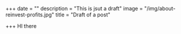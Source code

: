 +++
date = ""
description = "This is jsut a draft"
image = "/img/about-reinvest-profits.jpg"
title = "Draft of a post"

+++
HI there
